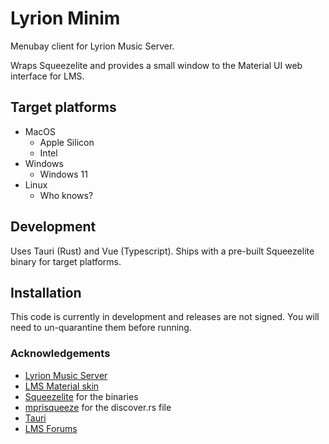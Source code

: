 # Lyrion Minim
Menubay client for Lyrion Music Server.

Wraps Squeezelite and provides a small window to the Material UI web interface for LMS.

## Target platforms

- MacOS
  - Apple Silicon
  - Intel
- Windows
  - Windows 11
- Linux
  - Who knows?

## Development
Uses Tauri (Rust) and Vue (Typescript).
Ships with a pre-built Squeezelite binary for target platforms.

## Installation
This code is currently in development and releases are not signed. You will need to un-quarantine them before running.

### Acknowledgements

- [Lyrion Music Server](https://github.com/LMS-Community)
- [LMS Material skin](https://github.com/CDrummond/lms-material)
- [Squeezelite](https://github.com/ralph-irving/squeezelite) for the binaries
- [mprisqueeze](https://github.com/jecaro/mprisqueeze/blob/main/src/discover.rs) for the discover.rs file
- [Tauri](https://tauri.app/)
- [LMS Forums](https://forums.lyrion.org/forum/)

